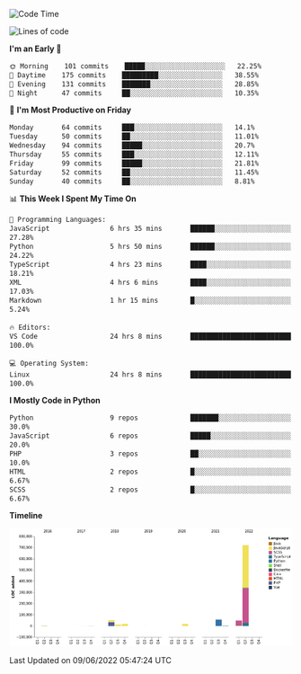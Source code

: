 <!--START_SECTION:waka-->
![Code Time](http://img.shields.io/badge/Code%20Time-0%20secs-blue)

![Lines of code](https://img.shields.io/badge/From%20Hello%20World%20I%27ve%20Written-931%20Thousand%20lines%20of%20code-blue)

**I'm an Early 🐤** 

```text
🌞 Morning    101 commits    █████░░░░░░░░░░░░░░░░░░░░   22.25% 
🌆 Daytime    175 commits    █████████░░░░░░░░░░░░░░░░   38.55% 
🌃 Evening    131 commits    ███████░░░░░░░░░░░░░░░░░░   28.85% 
🌙 Night      47 commits     ██░░░░░░░░░░░░░░░░░░░░░░░   10.35%

```
📅 **I'm Most Productive on Friday** 

```text
Monday       64 commits     ███░░░░░░░░░░░░░░░░░░░░░░   14.1% 
Tuesday      50 commits     ██░░░░░░░░░░░░░░░░░░░░░░░   11.01% 
Wednesday    94 commits     █████░░░░░░░░░░░░░░░░░░░░   20.7% 
Thursday     55 commits     ███░░░░░░░░░░░░░░░░░░░░░░   12.11% 
Friday       99 commits     █████░░░░░░░░░░░░░░░░░░░░   21.81% 
Saturday     52 commits     ██░░░░░░░░░░░░░░░░░░░░░░░   11.45% 
Sunday       40 commits     ██░░░░░░░░░░░░░░░░░░░░░░░   8.81%

```


📊 **This Week I Spent My Time On** 

```text
💬 Programming Languages: 
JavaScript               6 hrs 35 mins       ██████░░░░░░░░░░░░░░░░░░░   27.28% 
Python                   5 hrs 50 mins       ██████░░░░░░░░░░░░░░░░░░░   24.22% 
TypeScript               4 hrs 23 mins       ████░░░░░░░░░░░░░░░░░░░░░   18.21% 
XML                      4 hrs 6 mins        ████░░░░░░░░░░░░░░░░░░░░░   17.03% 
Markdown                 1 hr 15 mins        █░░░░░░░░░░░░░░░░░░░░░░░░   5.24%

🔥 Editors: 
VS Code                  24 hrs 8 mins       █████████████████████████   100.0%

💻 Operating System: 
Linux                    24 hrs 8 mins       █████████████████████████   100.0%

```

**I Mostly Code in Python** 

```text
Python                   9 repos             ███████░░░░░░░░░░░░░░░░░░   30.0% 
JavaScript               6 repos             █████░░░░░░░░░░░░░░░░░░░░   20.0% 
PHP                      3 repos             ██░░░░░░░░░░░░░░░░░░░░░░░   10.0% 
HTML                     2 repos             █░░░░░░░░░░░░░░░░░░░░░░░░   6.67% 
SCSS                     2 repos             █░░░░░░░░░░░░░░░░░░░░░░░░   6.67%

```


**Timeline**

![Chart not found](https://raw.githubusercontent.com/telesoho/telesoho/master/charts/bar_graph.png) 


 Last Updated on 09/06/2022 05:47:24 UTC
<!--END_SECTION:waka-->


<!--
**telesoho/telesoho** is a ✨ _special_ ✨ repository because its `README.md` (this file) appears on your GitHub profile.

Here are some ideas to get you started:

- 🔭 I’m currently working on ...
- 🌱 I’m currently learning ...
- 👯 I’m looking to collaborate on ...
- 🤔 I’m looking for help with ...
- 💬 Ask me about ...
- 📫 How to reach me: ...
- 😄 Pronouns: ...
- ⚡ Fun fact: ...
-->
